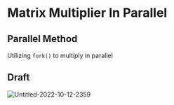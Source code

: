 # Matrix Multiplier In Parallel

## Parallel Method

Utilizing `fork()` to multiply in parallel   

## Draft

![Untitled-2022-10-12-2359](https://user-images.githubusercontent.com/32424677/195404587-d428b8f5-6d1d-4e3c-b280-6bc8a598c3b3.png)

